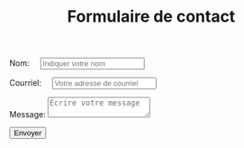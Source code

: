 ﻿---
title: Formulaire de contact
layout: page
---

<form action="https://formspree.io/remyruiz@gmail.com" method="POST">
<p><label>Nom:
    <input type="text" name="name" placeholder="Indiquer votre nom">
</label></p>
<p><label>Courriel:
    <input type="email" name="_replyto" placeholder="Votre adresse de courriel">
</label></p>
<p><label>Message:
  <textarea name="message" placeholder="Écrire votre message"></textarea>
  </label></p>
    <input type="hidden" name="_subject" value="New submission!" />
	<input type="hidden" name="_next" value="{{ site.baseurl}}/sent" />
	<input type="hidden" name="_language" value="fr" />
  <p><button type="submit">Envoyer</button></p>
</form> 
